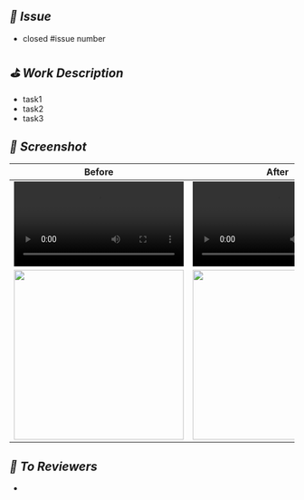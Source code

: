 ## *📌 Issue*
- closed #issue number

## *⛳️ Work Description*
- task1
- task2
- task3

## *📸 Screenshot*
Before | After
:--: | :--:
<video src="" width="300" > | <video src="" width="300" >
<img src="" width="300" /> | <img src="" width="300" />

<!--꼭 수정 전 후 스크린샷을 넣어주세요!-->
<!--영상도 가능하다면 전 후 를 넣어주면 좋아요 :) -->

## *📢 To Reviewers*
- 
